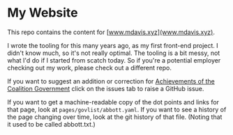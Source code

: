 # My Website

This repo contains the content for [www.mdavis.xyz](www.mdavis.xyz).

I wrote the tooling for this many years ago, as my first front-end project. I didn't know much, so it's not really optimal. The tooling is a bit messy, not what I'd do if I started from scatch today. So if you're a potential employer checking out my work, please check out a different repo.

If you want to suggest an addition or correction for [Achievements of the Coalition Government](https://www.mdavis.xyz/govlist/)
click on the issues tab to raise a GitHub issue.

If you want to get a machine-readable copy of the dot points and links for that page,
look at `pages/govlist/abbott.yaml`.
If you want to see a history of the page changing over time, look at the git history of that file.
(Noting that it used to be called abbott.txt.)

